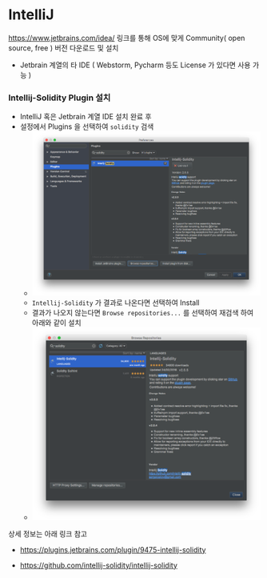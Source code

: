 # IntelliJ

https://www.jetbrains.com/idea/ 링크를 통해 OS에 맞게 Community( open source, free ) 버전 다운로드 및 설치 

- Jetbrain 계열의 타 IDE ( Webstorm, Pycharm 등도 License 가 있다면 사용 가능 )



### Intellij-Solidity Plugin 설치

- IntelliJ 혹은 Jetbrain 계열 IDE 설치 완료 후 
- 설정에서 Plugins 을 선택하여 `solidity` 검색
	- ![image-20180409221516882](IntelliJ.assets/image-20180409221516882.png) 
	- `Intellij-Solidity` 가 결과로 나온다면 선택하여 Install
	- 결과가 나오지 않는다면 `Browse repositories...` 를 선택하여 재검색 하여 아래와 같이 설치
	- ![image-20180409221631682](IntelliJ.assets/image-20180409221631682.png)

상세 정보는 아래 링크 참고

- https://plugins.jetbrains.com/plugin/9475-intellij-solidity


- https://github.com/intellij-solidity/intellij-solidity